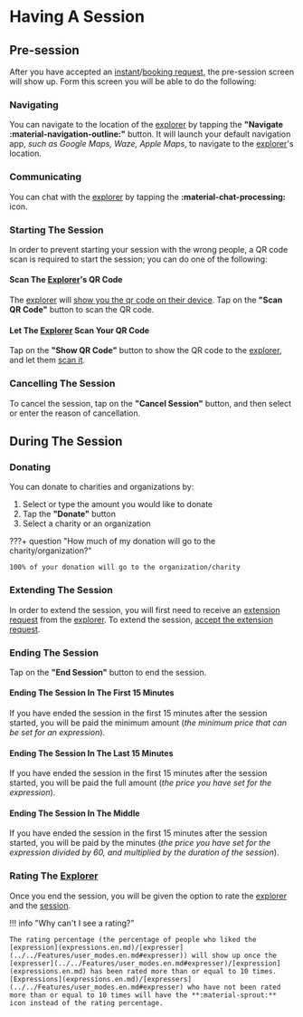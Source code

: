# Having A Session

## Pre-session

After you have accepted an [instant](requests.en.md#instant-requests)/[booking request](requests.en.md#booking-requests), the pre-session screen will show up. Form this screen you will be able to do the following:

### Navigating

You can navigate to the location of the [explorer](../../Features/user_modes.en.md#explorer) by tapping the **"Navigate :material-navigation-outline:"** button. It will launch your default navigation app, *such as Google Maps, Waze, Apple Maps*, to navigate to the [explorer](../../Features/user_modes.en.md#explorer)'s location.

### Communicating

You can chat with the [explorer](../../Features/user_modes.en.md#explorer) by tapping the **:material-chat-processing:** icon.

### Starting The Session

In order to prevent starting your session with the wrong people, a QR code scan is required to start the session; you can do one of the following:

#### Scan The [Explorer](../../Features/user_modes.en.md#explorer)'s QR Code

The [explorer](../../Features/user_modes.en.md#explorer) will [show you the qr code on their device](../Exploring_Expressions/having_session.en.md#let-the-explorer-scan-your-qr-code). Tap on the **"Scan QR Code"** button to scan the QR code.

#### Let The [Explorer](../../Features/user_modes.en.md#explorer) Scan Your QR Code

Tap on the **"Show QR Code"** button to show the QR code to the [explorer](../../Features/user_modes.en.md#explorer), and let them [scan it](../Exploring_Expressions/having_session.en.md#scan-the-expressers-qr-code).

### Cancelling The Session

To cancel the session, tap on the **"Cancel Session"** button, and then select or enter the reason of cancellation.

## During The Session

### Donating

You can donate to charities and organizations by:

1. Select or type the amount you would like to donate
2. Tap the **"Donate"** button
3. Select a charity or an organization

???+ question "How much of my donation will go to the charity/organization?"

    100% of your donation will go to the organization/charity

### Extending The Session

In order to extend the session, you will first need to receive an [extension request](requests.en.md#extension-request) from the [explorer](../../Features/user_modes.en.md#explorer). To extend the session, [accept the extension request](requests.en.md#accepting-an-extension-request).

### Ending The Session

Tap on the **"End Session"** button to end the session.

#### Ending The Session In The First 15 Minutes

If you have ended the session in the first 15 minutes after the session started, you will be paid the minimum amount (*the minimum price that can be set for an expression*).

#### Ending The Session In The Last 15 Minutes

If you have ended the session in the first 15 minutes after the session started, you will be paid the full amount (*the price you have set for the expression*).

#### Ending The Session In The Middle

If you have ended the session in the first 15 minutes after the session started, you will be paid by the minutes (*the price you have set for the expression divided by 60, and multiplied by the duration of the session*).

### Rating The [Explorer](../../Features/user_modes.en.md#explorer)

Once you end the session, you will be given the option to rate the [explorer](../../Features/user_modes.en.md#explorer) and the [session](../../Features/sessions.en.md).

!!! info "Why can't I see a rating?"

    The rating percentage (the percentage of people who liked the [expression](expressions.en.md)/[expresser](../../Features/user_modes.en.md#expresser)) will show up once the [expresser](../../Features/user_modes.en.md#expresser)/[expression](expressions.en.md) has been rated more than or equal to 10 times. [Expressions](expressions.en.md)/[expressers](../../Features/user_modes.en.md#expresser) who have not been rated more than or equal to 10 times will have the **:material-sprout:** icon instead of the rating percentage.
